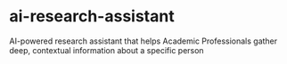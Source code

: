 # ai-research-assistant
AI-powered research assistant that helps Academic Professionals gather deep, contextual information about a specific person
